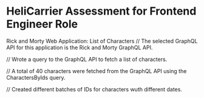 # HeliCarrier Assessment for Frontend Engineer Role

Rick and Morty Web Application: List of Characters
// The selected GraphQL API for this application is the Rick and Morty GraphQL API.

// Wrote a query to the GraphQL API to fetch a list of characters.

// A total of 40 characters were fetched from the GraphQL API using the     CharactersByIds query.

// Created different batches of IDs for characters wuth different dates.

